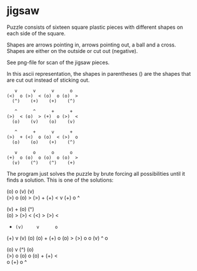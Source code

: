 jigsaw 
======
Puzzle consists of sixteen square plastic
pieces with different shapes on each side
of the square.

Shapes are arrows pointing in, arrows pointing
out, a ball and a cross. Shapes are either 
on the outside or cut out (negative). 


See png-file for scan of the jigsaw pieces.



In this ascii representation, the shapes in 
parentheses () are the shapes that are cut out
instead of sticking out.

	   v      v      v      o  
	(<)  o (>)  < (o)  o (o)  > 
	  (^)    (+)    (+)    (^)

	   ^      ^      +      +  
	(>)  < (o)  > (+)  o (>)  < 
	  (o)    (v)    (o)    (v)  

	   ^      +      v      + 
	(>)  + (<)  o (o)  < (>)  o 
	  (o)    (o)    (+)    (^) 

	   v      o      o      o  
	(+)  o (o)  o (o)  o (o)  > 
	  (v)    (^)    (^)    (+)  


The program just solves the puzzle by brute forcing 
all possibilities until it finds a solution. This is
one of the solutions:


  (o)     o     (v)    (v)   
(>)  o (o)  > (>)  + (+)  < 
   v     (+)     o      ^  

  (v)     +     (o)    (^)    
(o)  > (>)  < (<)  > (>)  <  
   +     (v)     v      o   

  (+)     v     (v)    (o) 
(o)  + (+)  o (o)  > (>)  o 
   o     (v)     ^      o    

  (o)     v     (^)    (o)  
(>)  o (o)  o (o)  + (+)  <  
   o     (+)     o      ^   


